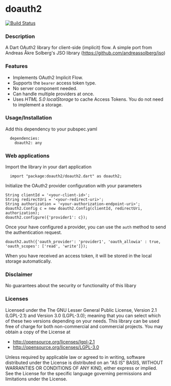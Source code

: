 # doauth2

[![Build Status](https://drone.io/github.com/chankh/doauth2/status.png)](https://drone.io/github.com/chankh/doauth2/latest)

### Description

A Dart OAuth2 library for client-side (implicit) flow. A simple port from Andreas Åkre Solberg's JSO library (https://github.com/andreassolberg/jso)

### Features

* Implements OAuth2 Implicit Flow.
* Supports the `bearer` access token type.
* No server component needed.
* Can handle multiple providers at once.
* Uses *HTML 5.0 localStorage* to cache Access Tokens. You do not need to implement a storage.

### Usage/Installation

Add this dependency to your pubspec.yaml

```
  dependencies:
    doauth2: any
```

### Web applications

Import the library in your dart application

```
  import "package:doauth2/doauth2.dart" as doauth2;
```

Initialize the OAuth2 provider configuration with your parameters

```
String clientId = '<your-client-id>';
String redirectUri = '<your-redirect-uri>';
String authorization = '<your-authorization-endpoint-uri>';
doauth2.Config c = new doauth2.Config(clientId, redirectUri, authorization);
doauth2.configure({'provider1': c});
```

Once your have configured a provider, you can use the `auth` method to send the authentication request.

```
doauth2.auth({'oauth_provider': 'provider1', 'oauth_allowia' : true, 'oauth_scopes': ['read', 'write']});
```

When you have received an access token, it will be stored in the local storage automatically.


### Disclaimer

No guarantees about the security or functionality of this libary

### Licenses

Licensed under the The GNU Lesser General Public License, Version 2.1 (LGPL-2.1)
and Version 3.0 (LGPL-3.0); meaning that you can select which of these two
versions depending on your needs. This library can be used free of charge for
both non-commercial and commercial projects. You may obtain a copy of the
License at

- http://opensource.org/licenses/lgpl-2.1
- http://opensource.org/licenses/LGPL-3.0

Unless required by applicable law or agreed to in writing, software
distributed under the License is distributed on an "AS IS" BASIS, WITHOUT
WARRANTIES OR CONDITIONS OF ANY KIND, either express or implied. See the
License for the specific language governing permissions and limitations under
the License.
